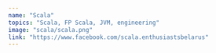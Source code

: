 ```yaml
---
name: "Scala"
topics: "Scala, FP Scala, JVM, engineering"
image: "scala/scala.png"
link: "https://www.facebook.com/scala.enthusiastsbelarus"
---
```

